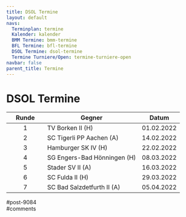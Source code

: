 ```yaml
---
title: DSOL Termine 
layout: default
navs:
  Terminplan: termine
  Kalender: kalender
  BMM Termine: bmm-termine
  BFL Termine: bfl-termine
  DSOL Termine: dsol-termine
  Termine Turniere/Open: termine-turniere-open
navbar: false
parent_title: Termine
---
```

<div class="post-9084 page type-page status-publish hentry" id="post-9084">
<h1 class="entry-title">DSOL Termine</h1>
<div class="entry-content">
<table class="clean bmm" style="width: 688px;">
<thead>
<tr>
<th>Runde</th>
<th>Gegner</th>
<th>Datum</th>
</tr>
</thead>
<tbody>
<tr>
<td style="text-align: center; width: 84px;">1</td>
<td nowrap="nowrap">TV Borken II (H)</td>
<td>01.02.2022</td>
</tr>
<tr>
<td style="text-align: center; width: 84px;">2</td>
<td>SC Tigerli PP Aachen (A)</td>
<td>14.02.2022</td>
</tr>
<tr>
<td style="text-align: center; width: 84px;">3</td>
<td nowrap="nowrap">Hamburger SK IV (H)</td>
<td>22.02.2022</td>
</tr>
<tr>
<td style="text-align: center; width: 84px;">4</td>
<td nowrap="nowrap">SG Engers-Bad Hönningen (H)</td>
<td>08.03.2022</td>
</tr>
<tr>
<td style="text-align: center; width: 84px;">5</td>
<td>Stader SV II (A)</td>
<td>16.03.2022</td>
</tr>
<tr>
<td style="text-align: center; width: 84px;">6</td>
<td>SC Fulda II (H)</td>
<td>29.03.2022</td>
</tr>
<tr>
<td style="text-align: center; width: 84px;">7</td>
<td>SC Bad Salzdetfurth II (A)</td>
<td>05.04.2022</td>
</tr>
</tbody>
</table>
</div><!-- .entry-content -->
</div> #post-9084 
<div id="comments">
</div> #comments 
